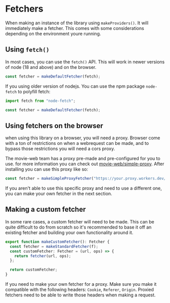 # Fetchers

When making an instance of the library using `makeProviders()`. It will immediately make a fetcher.
This comes with some considerations depending on the environment youre running.

## Using `fetch()`
In most cases, you can use the `fetch()` API. This will work in newer versions of node (18 and above) and on the browser.

```ts
const fetcher = makeDefaultFetcher(fetch);
```

If you using older version of nodejs. You can use the npm package `node-fetch` to polyfill fetch:

```ts
import fetch from "node-fetch";

const fetcher = makeDefaultFetcher(fetch);
```

## Using fetchers on the browser
when using this library on a browser, you will need a proxy. Browser come with a ton of restrictions on when a webrequest can be made, and to bypass those restrictions you will need a cors proxy.

The movie-web team has a proxy pre-made and pre-configured for you to use. for more information you can check out [movie-web/simple-proxy](https://github.com/movie-web/simple-proxy). After installing you can use this proxy like so:

```ts
const fetcher = makeSimpleProxyFetcher("https://your.proxy.workers.dev/", fetch);
```

If you aren't able to use this specific proxy and need to use a different one, you can make your own fetcher in the next section.

## Making a custom fetcher

In some rare cases, a custom fetcher will need to be made. This can be quite difficult to do from scratch so it's recommended to base it off an existing fetcher and building your own functionality around it.

```ts
export function makeCustomFetcher(): Fetcher {
  const fetcher = makeStandardFetcher(f);
  const customFetcher: Fetcher = (url, ops) => {
    return fetcher(url, ops);
  };

  return customFetcher;
}
```

If you need to make your own fetcher for a proxy. Make sure you make it compatible with the following headers: `Cookie`, `Referer`, `Origin`. Proxied fetchers need to be able to write those headers when making a request.
